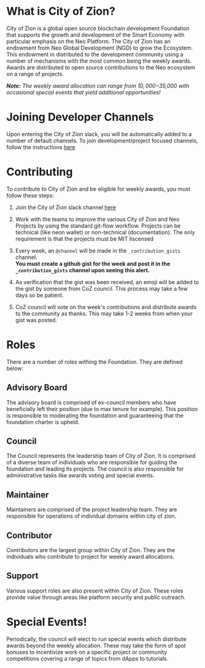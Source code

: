  # What is City of Zion?
 City of Zion is a global open source blockchain development Foundation that supports the growth and development of the Smart Economy
 with particular emphasis on the Neo Platform.  The City of Zion has an endowment from Neo Global Development (NGD) to grow the Ecosystem.
 This endowment in distributed to the development community using a number of mechanisms with the most common being the weekly awards.  Awards are distributed to open source contributions to the Neo ecosystem on a range of projects.
 
 *<b>Note:</b> The weekly award allocation can range from $10,000-$35,000 with occasional special events that yield additional opportunities!*
  
  
 # Joining Developer Channels
 Upon entering the City of Zion slack, you will be automatically added to a number of default channels.  To join development/project focused channels, follow the instructions [here](https://get.slack.help/hc/en-us/articles/205239967-Browse-and-join-channels)
 
 # Contributing
 
 To contribute to City of Zion and be eligible for weekly awards, you must follow these steps:
 
 1.  Join the City of Zion slack channel [here](http://cityofzion.slack.com)
 2. Work with the teams to improve the various City of Zion and Neo Projects by using the standard git-flow workflow.  Projects can be technical (like neon wallet) or non-technical (documentation). The only requirement is that the projects must be MIT liscensed 
 3. Every week, an `@channel` will be made in the `_contribution_gists` channel.  
 <b>You must create a github gist for the week and post it in the `_contribution_gists` channel upon seeing this alert.</b>
 
 4. As verification that the gist was been received, an emoji will be added to the gist by someone from CoZ council. This process may take a few days so be patient.
 5. CoZ council will vote on the week's contributions and distribute awards to the community as thanks.  This may take 1-2 weeks from when your gist was posted.
 
 # Roles
 There are a number of roles withing the Foundation.  They are defined below:
 
 ## Advisory Board
 The advisory board is comprised of ex-council members who have beneficially left their position (due to max tenure for example).  This position is responsible to moderating the foundation and guaranteeing that the foundation charter is upheld.
 
 ## Council
 The Council represents the leadership team of City of Zion.  It is comprised of a diverse team of individuals who are responsible for guiding the foundation and leading its projects.  The council is also responsible for administrative tasks like awards voting and special events.
 
 ## Maintainer
 Maintainers are comprised of the project leadership team.  They are responsible for operations of individual domains within city of zion.
 
 ## Contributor
 Contributors are the largest group within City of Zion.  They are the individuals who contribute to project for weekly award allocations.
 
 ## Support
 Various support roles are also present within City of Zion.  These roles provide value through areas like platform security and public outreach.

# Special Events!
Periodically, the council will elect to run special events which distribute awards beyond the weekly allocation.  These may take the form of spot bonuses to incentivize work on a specific project or community competitions covering a range of topics from dApps to tutorials.
